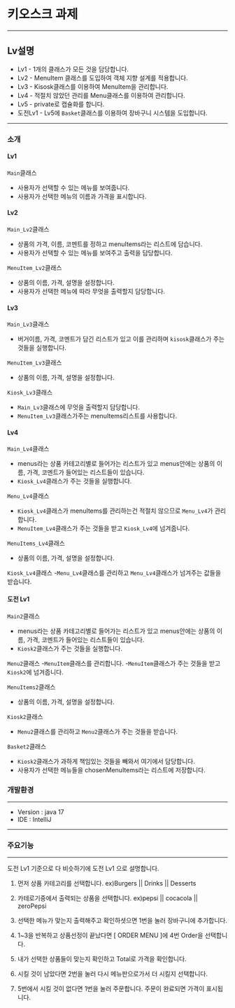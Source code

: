 # 키오스크 과제
___
## Lv설명
+ Lv1 - 1개의 클래스가 모든 것을 담당합니다.
+ Lv2 - MenuItem 클래스를 도입하여 객체 지향 설계를 적용합니다.
+ Lv3 - Kisosk클래스를 이용하여 MenuItem을 관리합니다.
+ Lv4 - 적절치 않았던 관리를 Menu클래스를 이용하여 관리합니다.
+ Lv5 - private로 캡슐화를 합니다.
+ 도전Lv1 - Lv5에 ```Basket```클래스를 이용하여 장바구니 시스템을 도입합니다.
___
### 소개
#### Lv1
```Main```클래스
- 사용자가 선택할 수 있는 메뉴를 보여줍니다.
- 사용자가 선택한 메뉴의 이름과 가격을 표시합니다.
#### Lv2
```Main_Lv2```클래스
- 상품의 가격, 이름, 코멘트를 정하고 menuItems라는 리스트에 담습니다.
- 사용자가 선택할 수 있는 메뉴를 보여주고 출력을 담당합니다.

```MenuItem_Lv2```클래스
- 상품의 이름, 가격, 설명을 설정합니다.
- 사용자가 선택한 메뉴에 따라 무엇을 출력할지 담당합니다.
#### Lv3
```Main_Lv3```클래스
- 버거이름, 가격, 코멘트가 담긴 리스트가 있고 이를 관리하며 ```kisosk```클래스가 주는 것들을 실행합니다.

```MenuItem_Lv3```클래스
- 상품의 이름, 가격, 설명을 설정합니다.


```Kiosk_Lv3```클래스
- ```Main_Lv3```클래스에 무엇을 출력할지 담당합니다.
- ```MenuItem_Lv3```클래스가주는 menuItems리스트를 사용합니다.
#### Lv4
```Main_Lv4```클래스
- menus라는 상품 카테고리별로 들어가는 리스트가 있고 menus안에는 상품의 이름, 가격, 코멘트가 들어있는 리스트들이 있습니다.
- ```Kiosk_Lv4```클래스가 주는 것들을 실행합니다.
  
```Menu_Lv4```클래스
- ```Kiosk_Lv4```클래스가 menuItems를 관리하는건 적절치 않으므로 ```Menu_Lv4```가 관리합니다.
- ```MenuItem_Lv4```클래스가 주는 것들을 받고 ```Kiosk_Lv4```에 넘겨줍니다.
  
```MenuItems_Lv4```클래스
- 상품의 이름, 가격, 설명을 설정합니다.


```Kiosk_Lv4```클래스
-```Menu_Lv4```클래스를 관리하고 ```Menu_Lv4```클래스가 넘겨주는 값들을 받습니다.

#### 도전 Lv1
```Main2```클래스
- menus라는 상품 카테고리별로 들어가는 리스트가 있고 menus안에는 상품의 이름, 가격, 코멘트가 들어있는 리스트들이 있습니다.
- ```Kiosk2```클래스가 주는 것들을 실행합니다.

```Menu2```클래스
-```MenuItem```클래스를 관리합니다.
-```MenuItem```클래스가 주는 것들을 받고 ```Kiosk2```에 넘겨줍니다.

```MenuItems2```클래스
- 상품의 이름, 가격, 설명을 설정합니다.

```Kiosk2```클래스
- ```Menu2```클래스를 관리하고 ```Menu2```클래스가 주는 것들을 받습니다.

```Basket2```클래스
- ```Kiosk2```클래스가 과하게 책임있는 것들을 빼와서 여기에서 담당합니다.
- 사용자가 선택한 메뉴들을 chosenMenuItems라는 리스트에 저장합니다.

### 개발환경
___
+ Version : java 17
+ IDE : IntelliJ
___
### 주요기능
___
도전 Lv1 기준으로 다 비슷하기에 
도전 Lv1 으로 설명합니다.
1. 먼저 상품 카테고리를 선택합니다. ex)Burgers || Drinks || Desserts
  
2. 카테로기중에서 출력되는 상품을 선택합니다. ex)pepsi || cocacola || zeroPepsi
 
3. 선택한 메뉴가 맞는지 출력해주고 확인하셧으면 1번을 눌러 장바구니에 추가합니다.
 
4. 1~3을 반복하고 상품선정이 끝났다면 [ ORDER MENU ]에 4번 Order을 선택합니다.
 
5. 내가 선택한 상품들이 맞는지 확인하고 Total로 가격을 확인합니다.

6. 시킬 것이 남았다면 2번을 눌러 다시 메뉴판으로가서 더 시킬지 선택합니다.

7. 5번에서 시킬 것이 없다면 1번을 눌러 주문합니다. 주문이 완료되면 가격이 표시됩니다.
